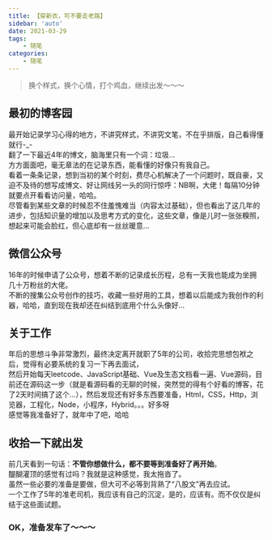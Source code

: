 ```yaml
---
title: 【穿新衣，可不要走老路】
sidebar: 'auto'
date: 2021-03-29
tags:
    - 随笔
categories:
    - 随笔
---
```


> 换个样式，换个心情，打个鸡血，继续出发～～～
<!-- more -->

## 最初的博客园
最开始记录学习心得的地方，不讲究样式，不讲究文笔，不在乎排版，自己看得懂就行-_-  
翻了一下最近4年的博文，脑海里只有一个词：垃圾...  
方方面面吧，毫无章法的在记录东西，能看懂的好像只有我自己。  
看着一条条记录，想到当初的某个时刻，费尽心机解决了一个问题时，既自豪，又迫不及待的想写成博文、好让网线另一头的同行惊呼：NB啊，大佬！每隔10分钟就要点开看看访问量，哈哈。  
尽管看到某些文章的时候忍不住羞愧难当（内容太过基础），但也看出了这几年的进步，包括知识量的增加以及思考方式的变化，这些文章，像是儿时一张张糗照，想起来可能会脸红，但心底却有一丝丝暖意...  
## 微信公众号
16年的时候申请了公众号，想着不断的记录成长历程，总有一天我也能成为坐拥几十万粉丝的大佬。  
不断的搜集公众号创作的技巧，收藏一些好用的工具，想着以后能成为我创作的利器，哈哈，直到现在我却还在纠结到底用个什么头像好...  
## 关于工作
年后的思想斗争非常激烈，最终决定离开就职了5年的公司，收拾完思想包袱之后，觉得有必要系统的复习一下再去面试，  
然后开始每天leetcode、JavaScript基础、Vue及生态文档看一遍、Vue源码，目前还在源码这一步（就是看源码看的无聊的时候，突然觉的得有个好看的博客，花了2天时间搞了这个...），然后发现还有好多东西要准备，Html，CSS，Http，浏览器，工程化，Node，小程序，Hybrid。。。好多呀  
感觉等我准备好了，就年中了吧，哈哈  
## 收拾一下就出发
前几天看到一句话：**不管你想做什么，都不要等到准备好了再开始**。  
醍醐灌顶的感觉有过吗？我就是这种感觉，我太拖沓了。  
虽然一些必要的准备是要做，但大可不必等到背熟了“八股文”再去应试。  
一个工作了5年的准老司机，我应该有自己的沉淀，是的，应该有。而不仅仅是纠结于这些面试题。  
### OK，准备发车了～～～
